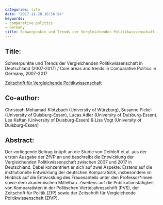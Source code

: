 ```yaml
---
categories: life
date: "2017-11-28 16:56:54"
keywords:
- comparative politics
- Germany
title: Schwerpunkte und Trends der Vergleichenden Politikwissenschaft in Deutschland (2007-2017)
---
```


## Title:
Schwerpunkte und Trends der Vergleichenden Politikwissenschaft in Deutschland (2007-2017) / Core areas and trends in Comparative Politics in Germany, 2007–2017

[Zeitschrift für Vergleichende Politikwissenschaft](https://link.springer.com/article/10.1007/s12286-017-0366-5)

## Co-author:
Christoph Mohamad-Klotzbach (University of Würzburg), Susanne Pickel (University of Duisburg-Essen), Lucas Adler (University of Duisburg-Essen), Lea Kaftan (University of Duisburg-Essen) & Lisa Vogt (University of Duisburg-Essen)


## Abstract:

Der vorliegende Beitrag knüpft an die Studie von Dethloff et al. aus der ersten Ausgabe der ZfVP an und beschreibt die Entwicklung der Vergleichenden Politikwissenschaft zwischen 2007 und 2017 in Deutschland. Dabei konzentriert er sich auf zwei Aspekte: Erstens auf die institutionelle Entwicklung der deutschen Komparatistik, insbesondere im Hinblick auf die Entwicklung des Frauenanteils unter den Professor*innen sowie dem akademischen Mittelbau. Zweitens auf die Publikationstätigkeit von Komparatisten in der Politischen Vierteljahresschrift (PVS), der Zeitschrift für Politik (ZfP) sowie der Zeitschrift für Vergleichende Politikwissenschaft (ZfVP).
